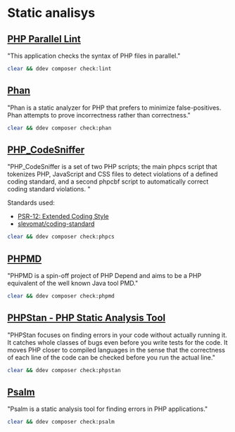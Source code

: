 # Static analisys

## [PHP Parallel Lint](https://packagist.org/packages/php-parallel-lint/php-parallel-lint)

"This application checks the syntax of PHP files in parallel."

```sh
clear && ddev composer check:lint
```

## [Phan](https://packagist.org/packages/phan/phan)

"Phan is a static analyzer for PHP that prefers to minimize false-positives. Phan attempts to prove incorrectness rather than correctness."

```sh
clear && ddev composer check:phan
```

## [PHP_CodeSniffer](https://packagist.org/packages/squizlabs/php_codesniffer)

"PHP_CodeSniffer is a set of two PHP scripts; the main phpcs script that tokenizes PHP, JavaScript and CSS files to detect violations of a defined coding standard, and a second phpcbf script to automatically correct coding standard violations. "

Standards used:

- [PSR-12: Extended Coding Style](https://www.php-fig.org/psr/psr-12/)
- [slevomat/coding-standard](https://packagist.org/packages/slevomat/coding-standard)

```sh
clear && ddev composer check:phpcs
```

## [PHPMD](https://packagist.org/packages/phpmd/phpmd)

"PHPMD is a spin-off project of PHP Depend and aims to be a PHP equivalent of the well known Java tool PMD."

```sh
clear && ddev composer check:phpmd
```

## [PHPStan - PHP Static Analysis Tool](https://packagist.org/packages/phpstan/phpstan)

"PHPStan focuses on finding errors in your code without actually running it. It catches whole classes of bugs even before you write tests for the code. It moves PHP closer to compiled languages in the sense that the correctness of each line of the code can be checked before you run the actual line."

```sh
clear && ddev composer check:phpstan
```

## [Psalm](https://packagist.org/packages/vimeo/psalm)

"Psalm is a static analysis tool for finding errors in PHP applications."

```sh
clear && ddev composer check:psalm
```
